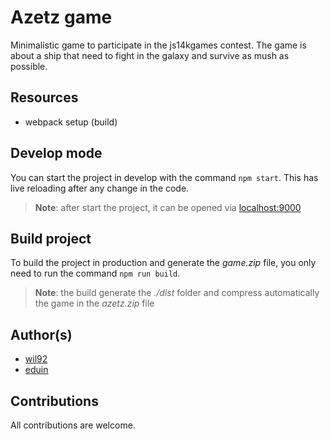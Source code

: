 # Azetz game

Minimalistic game to participate in the js14kgames contest.
The game is about a ship that need to fight in the galaxy and survive as mush as possible. 

## Resources

- webpack setup (build)

## Develop mode

You can start the project in develop with the command `npm start`. This has live reloading after any change in the code.

> **Note**: after start the project, it can be opened via [localhost:9000](http://localhost:9000)

## Build project

To build the project in production and generate the *game.zip* file, you only need to run the command `npm run build`.

> **Note**: the build generate the *./dist* folder and compress automatically the game in the *azetz.zip* file

## Author(s)

- [wil92](https://github.com/wil92)
- [eduin](https://github.com/eduinlight)

## Contributions

All contributions are welcome.
